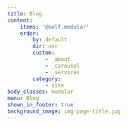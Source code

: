 ```yaml
---
title: Blog
content:
    items: '@self.modular'
    order:
        by: default
        dir: asc
        custom:
            - _about
            - _carousel
            - _services
        category:
            - site
body_classes: modular
menu: Blog
shown_in_footer: true
background_image: img-page-title.jpg
---
```

<!-- ---
title: X-Corporation
menu: Home
shown_in_footer: true
content:
    items: '@self.modular'
    order:
        by: default
        dir: asc
        custom:
            - _carousel
            - _services
            - _features
            - _team
            - _testimonials
            - _clients
--- -->
